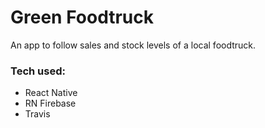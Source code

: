 # Green Foodtruck

An app to follow sales and stock levels of a local foodtruck.

### Tech used:
* React Native
* RN Firebase
* Travis

